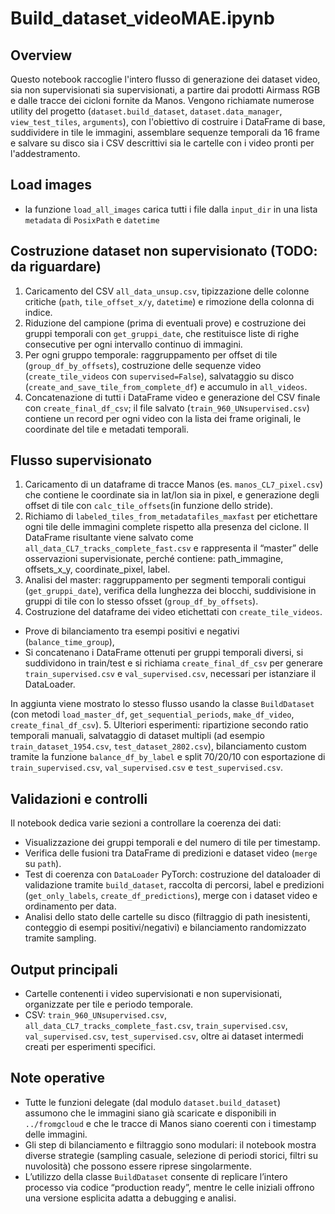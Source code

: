 # Build_dataset_videoMAE.ipynb

## Overview
Questo notebook raccoglie l'intero flusso di generazione dei dataset video, sia non supervisionati sia supervisionati, a partire dai prodotti Airmass RGB e dalle tracce dei cicloni fornite da Manos. Vengono richiamate numerose utility del progetto (`dataset.build_dataset`, `dataset.data_manager`, `view_test_tiles`, `arguments`), con l'obiettivo di costruire i DataFrame di base, suddividere in tile le immagini, assemblare sequenze temporali da 16 frame e salvare su disco sia i CSV descrittivi sia le cartelle con i video pronti per l'addestramento.

## Load images
- la funzione `load_all_images` carica tutti i file dalla `input_dir` in una lista `metadata` di `PosixPath` e `datetime`

## Costruzione dataset non supervisionato  (TODO: da riguardare)
1. Caricamento del CSV `all_data_unsup.csv`, tipizzazione delle colonne critiche (`path`, `tile_offset_x/y`, `datetime`) e rimozione della colonna di indice.
2. Riduzione del campione (prima di eventuali prove) e costruzione dei gruppi temporali con `get_gruppi_date`, che restituisce liste di righe consecutive per ogni intervallo continuo di immagini.
3. Per ogni gruppo temporale: raggruppamento per offset di tile (`group_df_by_offsets`), costruzione delle sequenze video (`create_tile_videos` con `supervised=False`), salvataggio su disco (`create_and_save_tile_from_complete_df`) e accumulo in `all_videos`.
4. Concatenazione di tutti i DataFrame video e generazione del CSV finale con `create_final_df_csv`; il file salvato (`train_960_UNsupervised.csv`) contiene un record per ogni video con la lista dei frame originali, le coordinate del tile e metadati temporali.

## Flusso supervisionato
1. Caricamento di un dataframe di tracce Manos (es. `manos_CL7_pixel.csv`) che contiene le coordinate sia in lat/lon sia in pixel, e generazione degli offset di tile con `calc_tile_offsets`(in funzione dello stride).
2. Richiamo di `labeled_tiles_from_metadatafiles_maxfast` per etichettare ogni tile delle immagini complete rispetto alla presenza del ciclone. Il DataFrame risultante viene salvato come `all_data_CL7_tracks_complete_fast.csv` e rappresenta il “master” delle osservazioni supervisionate, perché contiene: path_immagine, offsets_x_y, coordinate_pixel, label.
3. Analisi del master: raggruppamento per segmenti temporali contigui (`get_gruppi_date`), verifica della lunghezza dei blocchi, suddivisione in gruppi di tile con lo stesso ofsset (`group_df_by_offsets`). 
4. Costruzione del dataframe dei video etichettati con `create_tile_videos`.
- Prove di bilanciamento tra esempi positivi e negativi (`balance_time_group`), 
- Si concatenano i DataFrame ottenuti per gruppi temporali diversi, si suddividono in train/test e si richiama `create_final_df_csv` per generare `train_supervised.csv` e `val_supervised.csv`, necessari per istanziare il DataLoader.

In aggiunta viene mostrato lo stesso flusso usando la classe `BuildDataset` (con metodi `load_master_df`, `get_sequential_periods`, `make_df_video`, `create_final_df_csv`).
5. Ulteriori esperimenti: ripartizione secondo ratio temporali manuali, salvataggio di dataset multipli (ad esempio `train_dataset_1954.csv`, `test_dataset_2802.csv`), bilanciamento custom tramite la funzione `balance_df_by_label` e split 70/20/10 con esportazione di `train_supervised.csv`, `val_supervised.csv` e `test_supervised.csv`.

## Validazioni e controlli
Il notebook dedica varie sezioni a controllare la coerenza dei dati:
- Visualizzazione dei gruppi temporali e del numero di tile per timestamp.
- Verifica delle fusioni tra DataFrame di predizioni e dataset video (`merge` su `path`).
- Test di coerenza con `DataLoader` PyTorch: costruzione del dataloader di validazione tramite `build_dataset`, raccolta di percorsi, label e predizioni (`get_only_labels`, `create_df_predictions`), merge con i dataset video e ordinamento per data.
- Analisi dello stato delle cartelle su disco (filtraggio di path inesistenti, conteggio di esempi positivi/negativi) e bilanciamento randomizzato tramite sampling.

## Output principali
- Cartelle contenenti i video supervisionati e non supervisionati, organizzate per tile e periodo temporale.
- CSV: `train_960_UNsupervised.csv`, `all_data_CL7_tracks_complete_fast.csv`, `train_supervised.csv`, `val_supervised.csv`, `test_supervised.csv`, oltre ai dataset intermedi creati per esperimenti specifici.

## Note operative
- Tutte le funzioni delegate (dal modulo `dataset.build_dataset`) assumono che le immagini siano già scaricate e disponibili in `../fromgcloud` e che le tracce di Manos siano coerenti con i timestamp delle immagini.
- Gli step di bilanciamento e filtraggio sono modulari: il notebook mostra diverse strategie (sampling casuale, selezione di periodi storici, filtri su nuvolosità) che possono essere riprese singolarmente.
- L’utilizzo della classe `BuildDataset` consente di replicare l’intero processo via codice “production ready”, mentre le celle iniziali offrono una versione esplicita adatta a debugging e analisi.
